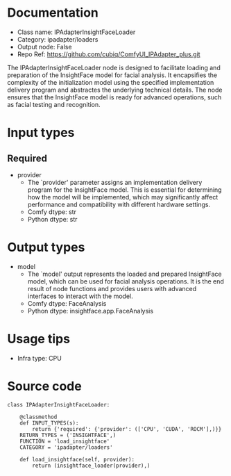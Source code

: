# Documentation
- Class name: IPAdapterInsightFaceLoader
- Category: ipadapter/loaders
- Output node: False
- Repo Ref: https://github.com/cubiq/ComfyUI_IPAdapter_plus.git

The IPAdapterInsightFaceLoader node is designed to facilitate loading and preparation of the InsightFace model for facial analysis. It encapsifies the complexity of the initialization model using the specified implementation delivery program and abstractes the underlying technical details. The node ensures that the InsightFace model is ready for advanced operations, such as facial testing and recognition.

# Input types
## Required
- provider
    - The `provider' parameter assigns an implementation delivery program for the InsightFace model. This is essential for determining how the model will be implemented, which may significantly affect performance and compatibility with different hardware settings.
    - Comfy dtype: str
    - Python dtype: str

# Output types
- model
    - The `model' output represents the loaded and prepared InsightFace model, which can be used for facial analysis operations. It is the end result of node functions and provides users with advanced interfaces to interact with the model.
    - Comfy dtype: FaceAnalysis
    - Python dtype: insightface.app.FaceAnalysis

# Usage tips
- Infra type: CPU

# Source code
```
class IPAdapterInsightFaceLoader:

    @classmethod
    def INPUT_TYPES(s):
        return {'required': {'provider': (['CPU', 'CUDA', 'ROCM'],)}}
    RETURN_TYPES = ('INSIGHTFACE',)
    FUNCTION = 'load_insightface'
    CATEGORY = 'ipadapter/loaders'

    def load_insightface(self, provider):
        return (insightface_loader(provider),)
```